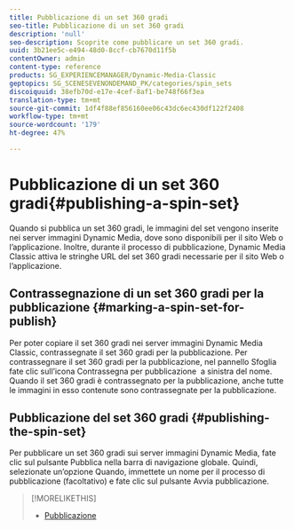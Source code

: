 ```yaml
---
title: Pubblicazione di un set 360 gradi
seo-title: Pubblicazione di un set 360 gradi
description: 'null'
seo-description: Scoprite come pubblicare un set 360 gradi.
uuid: 3b21ee5c-e494-48d0-8ccf-cb7670d11f5b
contentOwner: admin
content-type: reference
products: SG_EXPERIENCEMANAGER/Dynamic-Media-Classic
geptopics: SG_SCENESEVENONDEMAND_PK/categories/spin_sets
discoiquuid: 38efb70d-e17e-4cef-8af1-be748f66f3ea
translation-type: tm+mt
source-git-commit: 1df4f88ef856160ee06c43dc6ec430df122f2408
workflow-type: tm+mt
source-wordcount: '179'
ht-degree: 47%

---
```



# Pubblicazione di un set 360 gradi{#publishing-a-spin-set}

Quando si pubblica un set 360 gradi, le immagini del set vengono inserite nei server immagini Dynamic Media, dove sono disponibili per il sito Web o l’applicazione. Inoltre, durante il processo di pubblicazione, Dynamic Media Classic attiva le stringhe URL del set 360 gradi necessarie per il sito Web o l’applicazione.

## Contrassegnazione di un set 360 gradi per la pubblicazione {#marking-a-spin-set-for-publish}

Per poter copiare il set 360 gradi nei server immagini Dynamic Media Classic, contrassegnate il set 360 gradi per la pubblicazione. Per contrassegnare il set 360 gradi per la pubblicazione, nel pannello Sfoglia fate clic sull’icona Contrassegna per pubblicazione  a sinistra del nome. Quando il set 360 gradi è contrassegnato per la pubblicazione, anche tutte le immagini in esso contenute sono contrassegnate per la pubblicazione.

## Pubblicazione del set 360 gradi {#publishing-the-spin-set}

Per pubblicare un set 360 gradi sui server immagini Dynamic Media, fate clic sul pulsante Pubblica nella barra di navigazione globale. Quindi, selezionate un’opzione Quando, immettete un nome per il processo di pubblicazione (facoltativo) e fate clic sul pulsante Avvia pubblicazione.

>[!MORELIKETHIS]
>
>* [Pubblicazione](publishing-files.md#publishing_files)

